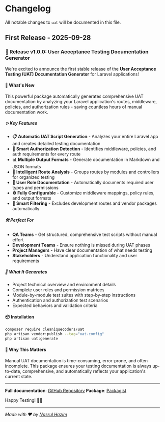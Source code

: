 # Changelog

All notable changes to `uat` will be documented in this file.

## First Release - 2025-09-28

### 🎉 Release v1.0.0: User Acceptance Testing Documentation Generator

We're excited to announce the first stable release of the **User Acceptance Testing (UAT) Documentation Generator** for Laravel applications!

#### 🚀 What's New

This powerful package automatically generates comprehensive UAT documentation by analyzing your Laravel application's routes, middleware, policies, and authorization rules - saving countless hours of manual documentation work.

##### ✨ Key Features

- **📋 Automatic UAT Script Generation** - Analyzes your entire Laravel app and creates detailed testing documentation
- **🔐 Smart Authorization Detection** - Identifies middleware, policies, and auth requirements for every route
- **📊 Multiple Output Formats** - Generate documentation in Markdown and JSON formats
- **🎯 Intelligent Route Analysis** - Groups routes by modules and controllers for organized testing
- **👥 User Role Documentation** - Automatically documents required user types and permissions
- **⚙️ Fully Configurable** - Customize middleware mappings, policy rules, and output formats
- **🚫 Smart Filtering** - Excludes development routes and vendor packages automatically

##### 🛠️ Perfect For

- **QA Teams** - Get structured, comprehensive test scripts without manual effort
- **Development Teams** - Ensure nothing is missed during UAT phases
- **Project Managers** - Have clear documentation of what needs testing
- **Stakeholders** - Understand application functionality and user requirements

##### 🎯 What It Generates

- Project technical overview and environment details
- Complete user roles and permission matrices
- Module-by-module test suites with step-by-step instructions
- Authentication and authorization test scenarios
- Expected behaviors and validation criteria

#### 📦 Installation

```bash
composer require cleaniquecoders/uat
php artisan vendor:publish --tag="uat-config"
php artisan uat:generate

```
#### 🌟 Why This Matters

Manual UAT documentation is time-consuming, error-prone, and often incomplete. This package ensures your testing documentation is always up-to-date, comprehensive, and automatically reflects your application's current state.


---

**Full documentation**: [GitHub Repository](https://github.com/cleaniquecoders/uat)
**Package**: [Packagist](https://packagist.org/packages/cleaniquecoders/uat)

Happy Testing! 🧪✨


---

*Made with ❤️ by [Nasrul Hazim](https://github.com/nasrulhazim)*
